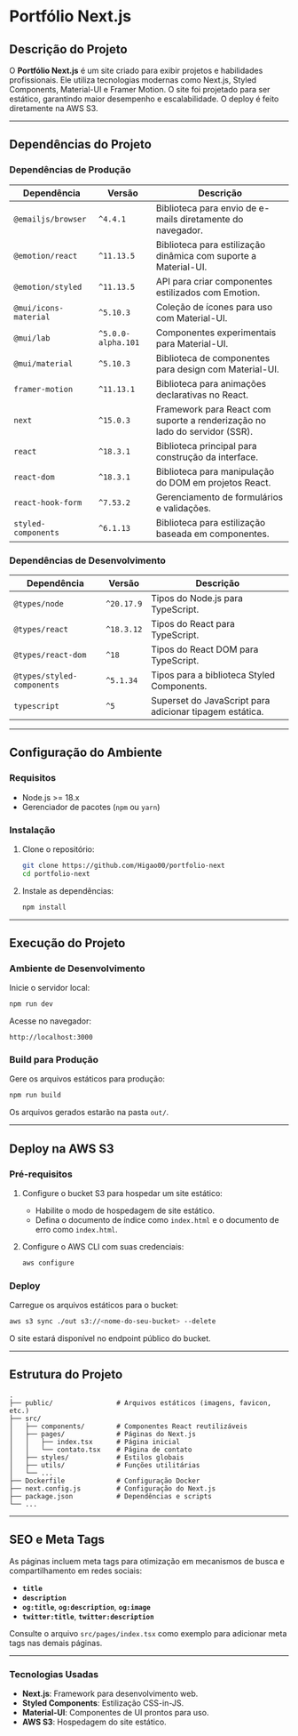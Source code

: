 
# **Portfólio Next.js**

## **Descrição do Projeto**
O **Portfólio Next.js** é um site criado para exibir projetos e habilidades profissionais. Ele utiliza tecnologias modernas como Next.js, Styled Components, Material-UI e Framer Motion. O site foi projetado para ser estático, garantindo maior desempenho e escalabilidade. O deploy é feito diretamente na AWS S3.

---

## **Dependências do Projeto**

### **Dependências de Produção**
| Dependência               | Versão      | Descrição                                                                 |
|---------------------------|-------------|---------------------------------------------------------------------------|
| `@emailjs/browser`        | `^4.4.1`    | Biblioteca para envio de e-mails diretamente do navegador.               |
| `@emotion/react`          | `^11.13.5`  | Biblioteca para estilização dinâmica com suporte a Material-UI.          |
| `@emotion/styled`         | `^11.13.5`  | API para criar componentes estilizados com Emotion.                      |
| `@mui/icons-material`     | `^5.10.3`   | Coleção de ícones para uso com Material-UI.                               |
| `@mui/lab`                | `^5.0.0-alpha.101` | Componentes experimentais para Material-UI.                              |
| `@mui/material`           | `^5.10.3`   | Biblioteca de componentes para design com Material-UI.                   |
| `framer-motion`           | `^11.13.1`  | Biblioteca para animações declarativas no React.                         |
| `next`                    | `^15.0.3`   | Framework para React com suporte a renderização no lado do servidor (SSR).|
| `react`                   | `^18.3.1`   | Biblioteca principal para construção da interface.                       |
| `react-dom`               | `^18.3.1`   | Biblioteca para manipulação do DOM em projetos React.                    |
| `react-hook-form`         | `^7.53.2`   | Gerenciamento de formulários e validações.                               |
| `styled-components`       | `^6.1.13`   | Biblioteca para estilização baseada em componentes.                      |

### **Dependências de Desenvolvimento**
| Dependência               | Versão      | Descrição                                                                |
|---------------------------|-------------|---------------------------------------------------------------------------|
| `@types/node`             | `^20.17.9`  | Tipos do Node.js para TypeScript.                                        |
| `@types/react`            | `^18.3.12`  | Tipos do React para TypeScript.                                          |
| `@types/react-dom`        | `^18`       | Tipos do React DOM para TypeScript.                                      |
| `@types/styled-components`| `^5.1.34`   | Tipos para a biblioteca Styled Components.                               |
| `typescript`              | `^5`        | Superset do JavaScript para adicionar tipagem estática.                  |

---

## **Configuração do Ambiente**

### **Requisitos**
- Node.js >= 18.x
- Gerenciador de pacotes (`npm` ou `yarn`)

### **Instalação**
1. Clone o repositório:
   ```bash
   git clone https://github.com/Higao00/portfolio-next
   cd portfolio-next
   ```
2. Instale as dependências:
   ```bash
   npm install
   ```

---

## **Execução do Projeto**

### **Ambiente de Desenvolvimento**
Inicie o servidor local:
```bash
npm run dev
```

Acesse no navegador:
```
http://localhost:3000
```

### **Build para Produção**
Gere os arquivos estáticos para produção:
```bash
npm run build
```

Os arquivos gerados estarão na pasta `out/`.

---

## **Deploy na AWS S3**

### **Pré-requisitos**
1. Configure o bucket S3 para hospedar um site estático:
   - Habilite o modo de hospedagem de site estático.
   - Defina o documento de índice como `index.html` e o documento de erro como `index.html`.

2. Configure o AWS CLI com suas credenciais:
   ```bash
   aws configure
   ```

### **Deploy**
Carregue os arquivos estáticos para o bucket:
```bash
aws s3 sync ./out s3://<nome-do-seu-bucket> --delete
```

O site estará disponível no endpoint público do bucket.

---

## **Estrutura do Projeto**

```plaintext
.
├── public/                # Arquivos estáticos (imagens, favicon, etc.)
├── src/
│   ├── components/        # Componentes React reutilizáveis
│   ├── pages/             # Páginas do Next.js
│   │   ├── index.tsx      # Página inicial
│   │   └── contato.tsx    # Página de contato
│   ├── styles/            # Estilos globais
│   ├── utils/             # Funções utilitárias
│   └── ...
├── Dockerfile             # Configuração Docker
├── next.config.js         # Configuração do Next.js
├── package.json           # Dependências e scripts
└── ...
```

---

## **SEO e Meta Tags**
As páginas incluem meta tags para otimização em mecanismos de busca e compartilhamento em redes sociais:
- **`title`**
- **`description`**
- **`og:title`**, **`og:description`**, **`og:image`**
- **`twitter:title`**, **`twitter:description`**

Consulte o arquivo `src/pages/index.tsx` como exemplo para adicionar meta tags nas demais páginas.

---

### **Tecnologias Usadas**
- **Next.js**: Framework para desenvolvimento web.
- **Styled Components**: Estilização CSS-in-JS.
- **Material-UI**: Componentes de UI prontos para uso.
- **AWS S3**: Hospedagem do site estático.
